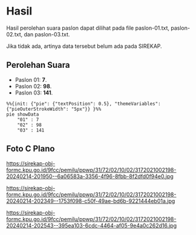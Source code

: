 # Hasil

Hasil perolehan suara paslon dapat dilihat pada file paslon-01.txt, paslon-02.txt, dan paslon-03.txt.

Jika tidak ada, artinya data tersebut belum ada pada SIREKAP.

## Perolehan Suara

 * Paslon 01: **7**.
 * Paslon 02: **98**.
 * Paslon 03: **141**.

```mermaid
%%{init: {"pie": {"textPosition": 0.5}, "themeVariables": {"pieOuterStrokeWidth": "5px"}} }%%
pie showData
    "01" : 7
    "02" : 98
    "03" : 141
```
## Foto C Plano

https://sirekap-obj-formc.kpu.go.id/9fcc/pemilu/ppwp/31/72/02/10/02/3172021002198-20240214-201950--6a06583a-3356-4f96-8fbb-8f2dfd0f94e0.jpg

https://sirekap-obj-formc.kpu.go.id/9fcc/pemilu/ppwp/31/72/02/10/02/3172021002198-20240214-202349--1753f098-c50f-49ae-bd6b-9221444eb01a.jpg

https://sirekap-obj-formc.kpu.go.id/9fcc/pemilu/ppwp/31/72/02/10/02/3172021002198-20240214-202543--395ea103-6cdc-4464-af05-9e4a0c262d16.jpg
